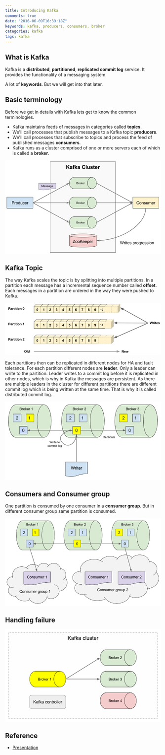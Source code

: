 ```yaml
---
title: Introducing Kafka
comments: true
date: "2016-06-09T16:39:18Z"
keywords: kafka, producers, consumers, broker
categories: kafka
tags: kafka
---
```

## What is Kafka
Kafka is a **distributed**, **partitioned**, **replicated commit log** service.
It provides the functionality of a messaging system.

A lot of **keywords**. But we will get into that later.

## Basic terminology
Before we get in details with Kafka lets get to know the common terminologies.

* Kafka maintains feeds of messages in categories called **topics**.
* We'll call processes that publish messages to a Kafka topic **producers**.
* We'll call processes that subscribe to topics and process the feed of published messages **consumers**.
* Kafka runs as a cluster comprised of one or more servers each of which is called a **broker**.

![Figure 1: Basic terminologies](./assets/terminologies.png)

## Kafka Topic
The way Kafka scales the topic is by splitting into multiple partitions.
In a partition each message has a incremental sequence number called **offset**.
Each messages in a partition are ordered in the way they were pushed to Kafka.

![Figure 2: Topics are distributed in partitions](./assets/partitions.png)

Each partitions then can be replicated in different nodes for HA and fault tolerance.
For each partition different nodes are **leader**. Only a leader can write to the partition.
Leader writes to a commit log before it is replicated in other nodes, which is why in Kafka the messages are persistent. 
As there are multiple leaders in the cluster for different partitions 
there are different commit log which is being written at the same time. That is why it is called
distributed commit log.

![Figure 3: Partitions are replicated in the cluster](./assets/write_to_partition.png)

## Consumers and Consumer group

One partition is consumed by one consumer in a **consumer group**.
But in different consumer group same partition is consumed. 

![Figure 4: Consumer groups](./assets/consumer_groups.png)


## Handling failure
![Figure 5: Handling failure](./assets/handling_failure.png)


## Reference
* [Presentation](https://docs.google.com/presentation/d/1tZQZQv7iRrYSEJr-qFBON7B9bV8kAmox56wV3Qq_S0E/pub?start=false&loop=false&delayms=3000)
